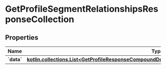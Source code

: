 
# GetProfileSegmentRelationshipsResponseCollection

## Properties
| Name | Type | Description | Notes |
| ------------ | ------------- | ------------- | ------------- |
| **&#x60;data&#x60;** | [**kotlin.collections.List&lt;GetProfileResponseCompoundDocumentDataAllOfRelationshipsSegmentsDataInner&gt;**](GetProfileResponseCompoundDocumentDataAllOfRelationshipsSegmentsDataInner.md) |  |  |



